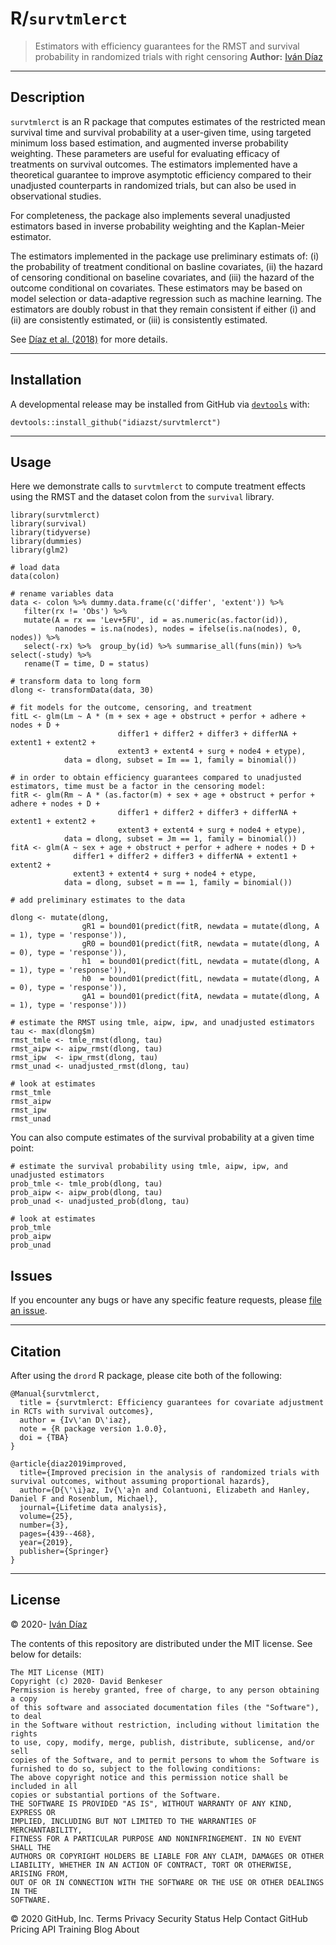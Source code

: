 # R/`survtmlerct`

> Estimators with efficiency guarantees for the RMST and survival probability in randomized trials with right censoring 
__Author:__ [Iván Díaz](http://idiaz.xyz/)

---

## Description

`survtmlerct` is an R package that computes estimates of the restricted mean survival time and survival probability at a user-given time, using targeted minimum loss based estimation, and augmented inverse probability weighting. These parameters are 
useful for evaluating efficacy of treatments on survival outcomes. The estimators implemented have a theoretical guarantee to  improve asymptotic efficiency compared to their unadjusted counterparts in randomized trials, but can also be used in observational studies.

For completeness, the package also implements several unadjusted estimators based in inverse probability weighting and the Kaplan-Meier estimator. 

The estimators implemented in the package use preliminary estimats of: (i) the probability of treatment conditional on basline covariates, (ii) the hazard of censoring conditional on baseline covariates, and (iii) the hazard of the outcome conditional on covariates. These estimators may be based on model selection or data-adaptive regression such as machine learning. The estimators are doubly robust in that they remain consistent if either (i) and (ii) are consistently estimated, or (iii) is consistently estimated. 

See [Díaz et al. (2018)](https://link.springer.com/article/10.1007/s10985-018-9428-5) for more details. 

---

## Installation

A developmental release may be installed from GitHub via
[`devtools`](https://www.rstudio.com/products/rpackages/devtools/) with:

```{r gh-installation, eval = FALSE}
devtools::install_github("idiazst/survtmlerct")
```

---

## Usage

Here we demonstrate calls to `survtmlerct` to compute treatment effects using the RMST and
the dataset colon from the `survival` library. 

```{r}
library(survtmlerct)
library(survival)
library(tidyverse)
library(dummies)
library(glm2)

# load data
data(colon)

# rename variables data
data <- colon %>% dummy.data.frame(c('differ', 'extent')) %>%
   filter(rx != 'Obs') %>%
   mutate(A = rx == 'Lev+5FU', id = as.numeric(as.factor(id)),
          nanodes = is.na(nodes), nodes = ifelse(is.na(nodes), 0, nodes)) %>%
   select(-rx) %>%  group_by(id) %>% summarise_all(funs(min)) %>% select(-study) %>%
   rename(T = time, D = status)
   
# transform data to long form
dlong <- transformData(data, 30)

# fit models for the outcome, censoring, and treatment 
fitL <- glm(Lm ~ A * (m + sex + age + obstruct + perfor + adhere + nodes + D +
                        differ1 + differ2 + differ3 + differNA + extent1 + extent2 +
                        extent3 + extent4 + surg + node4 + etype),
            data = dlong, subset = Im == 1, family = binomial())
            
# in order to obtain efficiency guarantees compared to unadjusted estimators, time must be a factor in the censoring model:
fitR <- glm(Rm ~ A * (as.factor(m) + sex + age + obstruct + perfor + adhere + nodes + D +
                        differ1 + differ2 + differ3 + differNA + extent1 + extent2 +
                        extent3 + extent4 + surg + node4 + etype),
            data = dlong, subset = Jm == 1, family = binomial())
fitA <- glm(A ~ sex + age + obstruct + perfor + adhere + nodes + D +
              differ1 + differ2 + differ3 + differNA + extent1 + extent2 +
              extent3 + extent4 + surg + node4 + etype,
            data = dlong, subset = m == 1, family = binomial())

# add preliminary estimates to the data

dlong <- mutate(dlong,
                gR1 = bound01(predict(fitR, newdata = mutate(dlong, A = 1), type = 'response')),
                gR0 = bound01(predict(fitR, newdata = mutate(dlong, A = 0), type = 'response')),
                h1  = bound01(predict(fitL, newdata = mutate(dlong, A = 1), type = 'response')),
                h0  = bound01(predict(fitL, newdata = mutate(dlong, A = 0), type = 'response')),
                gA1 = bound01(predict(fitA, newdata = mutate(dlong, A = 1), type = 'response')))
                
# estimate the RMST using tmle, aipw, ipw, and unadjusted estimators
tau <- max(dlong$m)
rmst_tmle <- tmle_rmst(dlong, tau)
rmst_aipw <- aipw_rmst(dlong, tau)
rmst_ipw  <- ipw_rmst(dlong, tau)
rmst_unad <- unadjusted_rmst(dlong, tau)

# look at estimates
rmst_tmle
rmst_aipw
rmst_ipw
rmst_unad
```


You can also compute estimates of the survival probability at a given time point:

```{r}
# estimate the survival probability using tmle, aipw, ipw, and unadjusted estimators
prob_tmle <- tmle_prob(dlong, tau)
prob_aipw <- aipw_prob(dlong, tau)
prob_unad <- unadjusted_prob(dlong, tau)

# look at estimates
prob_tmle
prob_aipw
prob_unad
```



## Issues

If you encounter any bugs or have any specific feature requests, please [file an
issue](https://github.com/idiazst/survtmlerct/issues).

---

## Citation

After using the `drord` R package, please cite both of the following:

    @Manual{survtmlerct,
      title = {survtmlerct: Efficiency guarantees for covariate adjustment in RCTs with survival outcomes},
      author = {Iv\'an D\'iaz},
      note = {R package version 1.0.0},
      doi = {TBA}
    }

    @article{diaz2019improved,
      title={Improved precision in the analysis of randomized trials with survival outcomes, without assuming proportional hazards},
      author={D{\'\i}az, Iv{\'a}n and Colantuoni, Elizabeth and Hanley, Daniel F and Rosenblum, Michael},
      journal={Lifetime data analysis},
      volume={25},
      number={3},
      pages={439--468},
      year={2019},
      publisher={Springer}
    }

---

## License

&copy; 2020- [Iván Díaz](http://idiaz.xyz/)

The contents of this repository are distributed under the MIT license. See
below for details:
```
The MIT License (MIT)
Copyright (c) 2020- David Benkeser
Permission is hereby granted, free of charge, to any person obtaining a copy
of this software and associated documentation files (the "Software"), to deal
in the Software without restriction, including without limitation the rights
to use, copy, modify, merge, publish, distribute, sublicense, and/or sell
copies of the Software, and to permit persons to whom the Software is
furnished to do so, subject to the following conditions:
The above copyright notice and this permission notice shall be included in all
copies or substantial portions of the Software.
THE SOFTWARE IS PROVIDED "AS IS", WITHOUT WARRANTY OF ANY KIND, EXPRESS OR
IMPLIED, INCLUDING BUT NOT LIMITED TO THE WARRANTIES OF MERCHANTABILITY,
FITNESS FOR A PARTICULAR PURPOSE AND NONINFRINGEMENT. IN NO EVENT SHALL THE
AUTHORS OR COPYRIGHT HOLDERS BE LIABLE FOR ANY CLAIM, DAMAGES OR OTHER
LIABILITY, WHETHER IN AN ACTION OF CONTRACT, TORT OR OTHERWISE, ARISING FROM,
OUT OF OR IN CONNECTION WITH THE SOFTWARE OR THE USE OR OTHER DEALINGS IN THE
SOFTWARE.
```
© 2020 GitHub, Inc.
Terms
Privacy
Security
Status
Help
Contact GitHub
Pricing
API
Training
Blog
About
